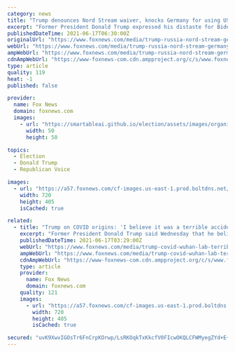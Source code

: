 ```yaml
---
category: news
title: "Trump denounces Nord Stream waiver, knocks Germany for using US protection as they ‘screw us on trade'"
excerpt: "Former President Donald Trump expressed his distaste for Biden's approach towards the Nord Stream pipeline during an exclusive interview with \"Hannity.\""
publishedDateTime: 2021-06-17T06:30:00Z
originalUrl: "https://www.foxnews.com/media/trump-russia-nord-stream-germany"
webUrl: "https://www.foxnews.com/media/trump-russia-nord-stream-germany"
ampWebUrl: "https://www.foxnews.com/media/trump-russia-nord-stream-germany.amp"
cdnAmpWebUrl: "https://www-foxnews-com.cdn.ampproject.org/c/s/www.foxnews.com/media/trump-russia-nord-stream-germany.amp"
type: article
quality: 119
heat: -1
published: false

provider:
  name: Fox News
  domain: foxnews.com
  images:
    - url: "https://smartableai.github.io/election/assets/images/organizations/foxnews.com-50x50.jpg"
      width: 50
      height: 50

topics:
  - Election
  - Donald Trump
  - Republican Voice

images:
  - url: "https://a57.foxnews.com/cf-images.us-east-1.prod.boltdns.net/v1/static/694940094001/b97fd954-04a6-4dd7-a7df-3edb01d82f9b/4b35d8e6-8d1d-4c2a-9367-004a045d6b91/1280x720/match/720/405/image.jpg?ve=1&tl=1"
    width: 720
    height: 405
    isCached: true

related:
  - title: "Trump on COVID origins: 'I believe it was a terrible accident, but I believe it came from the lab'"
    excerpt: "Former President Donald Trump said Wednesday that he believes the coronavirus pandemic is the result of a \"terrible accident\" during an exclusive interview on \"Hannity.\""
    publishedDateTime: 2021-06-17T03:29:00Z
    webUrl: "https://www.foxnews.com/media/trump-covid-wuhan-lab-terrible-accident"
    ampWebUrl: "https://www.foxnews.com/media/trump-covid-wuhan-lab-terrible-accident.amp"
    cdnAmpWebUrl: "https://www-foxnews-com.cdn.ampproject.org/c/s/www.foxnews.com/media/trump-covid-wuhan-lab-terrible-accident.amp"
    type: article
    provider:
      name: Fox News
      domain: foxnews.com
    quality: 121
    images:
      - url: "https://a57.foxnews.com/cf-images.us-east-1.prod.boltdns.net/v1/static/694940094001/304f1f6c-a9f9-4654-9320-4de5e9f88ab1/bc19c429-e77d-4c81-97cf-e885b590a2a1/1280x720/match/720/405/image.jpg?ve=1&tl=1"
        width: 720
        height: 405
        isCached: true

secured: "uvK9XwvIGOsTr6FnCrpKOrwp/LsRKOqkTxKkcfV0FIcwOKQLCFWMyegZYd+E+dkwrH7qWZ8F8ahX9qOfcir88crcqX5d4ZY/ag0Gb/lW3E5w7/4F/og+fjKKdDd2VY3d6zm+fcZspnmu12a1tpNp2J0J6/iR51sgEAEsiLd0t3sp9PSgojoIezcDRR3IrLLET/eHseJGSFHSQ6XhQUig02wa5ggVU9Q4HMwkDmU1E79nCQenlPa0c9z5/NltpQQxJKD4j4h03ltt60MXD6ckibyeCxyhnvUDUwkbhfc8gasiEcNh26tVquUn8H5StMib4qM06MPNrpEyLDXbwWZi6trRVC1+577RKHCoLAPtUb4=;hRMt/wmtd6e2W4QBzwNZaw=="
---
```


